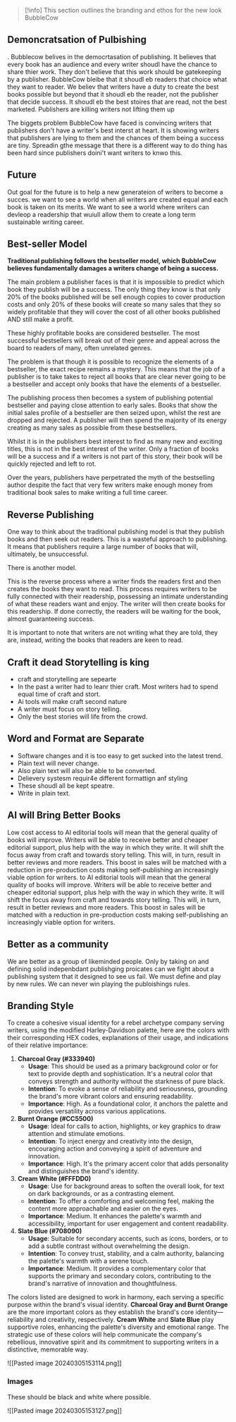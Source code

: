 > [!info]
> This section outlines the branding and ethos for the new look BubbleCow

## Demoncratsation of Pulbishing
. Bubblecow belives in the democrtasation of publishing. It believes that every book has an audience and every writer shoudl have the chance to share thier work. They don't believe that this work should be gatekeeping by a publisher. BubbleCow bleibe that it shoudl eb readers that choice what they want to reader. We believ that writers have a duty to create the best books possible but beyond that it shoudl eb the reader, not the publisher that decide success. It shoudl eb the best stoires that are read, not the best marketed. Publishers are killing writers not lifting them up

 The biggets problem BubbleCow have faced is convincing writers that publishers don't have a writer's best interst at heart. It is showing writers that publishers are lying to them and the chances of them being a success are tiny. Spreadin gthe message that there is a different way to do thing has been hard since publishers doini't want writers to knwo this. 
## Future

 Out goal for the future is to help a new generateion of writers to become a succes. we want to see a world when all writers are created equal and each book is taken on its merits. We want to see a world where writers can devleop a readership that wuiull allow them to create a long term sustainable writing career. 
 
## Best-seller Model
**Traditional publishing follows the bestseller model, which BubbleCow believes fundamentally damages a writers change of being a success.** 

The main problem a publisher faces is that it is impossible to predict which book they publish will be a success. The only thing they know is that only 20% of the books published will be sell enough copies to cover production costs and only 20% of these books will create so many sales that they so widely profitable that they will cover the cost of all other books published AND still make a profit. 

These highly profitable books are considered bestseller. The most successful bestsellers will break out of their genre and appeal across the board to readers of many, often unrelated genres. 

The problem is that though it is possible to recognize the elements of a bestseller, the exact recipe remains a mystery. This means that the job of a publisher is to take takes to reject all books that are clear never going to be a bestseller and accept only books that have the elements of a bestseller. 

The publishing process then becomes a system of publishing potential bestseller and paying close attention to early sales. Books that show the initial sales profile of a bestseller are then seized upon, whilst the rest are dropped and rejected. A publisher will then spend the majority of its energy creating as many sales as possible from these bestsellers. 

Whilst it is in the publishers best interest to find as many new and exciting titles, this is not in the best interest of the writer. Only a fraction of books will be a success and if a writers is not part of this story, their book will be quickly rejected and left to rot. 

Over the years, publishers have perpetrated the myth of the bestselling author despite the fact that very few writers make enough money from traditional book sales to make writing a full time career.  
## Reverse Publishing
One way to think about the traditional publishing model is that they publish books and then seek out readers. This is a wasteful approach to publishing. It means that publishers require a large number of books that will, ultimately, be unsuccessful.

There is another model. 

This is the reverse process where a writer finds the readers first and then creates the books they want to read. This process requires writers to be fully connected with their readership, possessing an intimate understanding of what these readers want and enjoy. The writer will then create books for this readership. If done correctly, the readers will be waiting for the book, almost guaranteeing success. 

It is important to note that writers are not writing what they are told, they are, instead, writing the books that readers are keen to read. 




## Craft it dead Storytelling is king
- craft and storytelling are sepearte
- In the past a writer had to leanr thier craft. Most writers had to spend equal time of craft and stort. 
- Ai tools will make craft second nature
- A writer must focus on story telling. 
- Only the best stories will life from the crowd. 

## Word and Format are Separate
- Software changes and it is too easy to get sucked into the latest trend. 
- Plain text will never change. 
- Also plain text will also be able to be converted. 
- Delievery systesm requir4e different formattign anf styling
- These shoudl all be kept speatre. 
- Write in plain text. 

## AI will Bring Better Books
Low cost access to AI editorial tools will mean that the general quality of books will improve. Writers will be able to receive better and cheaper editorial support, plus help with the way in which they write. It will shift the focus away from craft and towards story telling.  This will, in turn, result in better reviews and more readers. This boost in sales will be matched with a reduction in pre-production costs making self-publishing an increasingly viable option for writers. to AI editorial tools will mean that the general quality of books will improve. Writers will be able to receive better and cheaper editorial support, plus help with the way in which they write. It will shift the focus away from craft and towards story telling.  This will, in turn, result in better reviews and more readers. This boost in sales will be matched with a reduction in pre-production costs making self-publishing an increasingly viable option for writers. 

## Better as a community 
We are better as a group of likeminded people. Only by taking on and defining solid indepenbdant publishging proicates can we fight about a publishing system that it designed to see us fail. We must define and play by new rules. We can never win playing the publoishings rules. 

## Branding Style
To create a cohesive visual identity for a rebel archetype company serving writers, using the modified Harley-Davidson palette, here are the colors with their corresponding HEX codes, explanations of their usage, and indications of their relative importance:

1. **Charcoal Gray (#333940)**
    - **Usage**: This should be used as a primary background color or for text to provide depth and sophistication. It's a neutral color that conveys strength and authority without the starkness of pure black.
    - **Intention**: To evoke a sense of reliability and seriousness, grounding the brand's more vibrant colors and ensuring readability.
    - **Importance**: High. As a foundational color, it anchors the palette and provides versatility across various applications.
2. **Burnt Orange (#CC5500)**
    - **Usage**: Ideal for calls to action, highlights, or key graphics to draw attention and stimulate emotions.
    - **Intention**: To inject energy and creativity into the design, encouraging action and conveying a spirit of adventure and innovation.
    - **Importance**: High. It's the primary accent color that adds personality and distinguishes the brand's identity.
3. **Cream White (#FFFDD0)**
    - **Usage**: Use for background areas to soften the overall look, for text on dark backgrounds, or as a contrasting element.
    - **Intention**: To offer a comforting and welcoming feel, making the content more approachable and easier on the eyes.
    - **Importance**: Medium. It enhances the palette's warmth and accessibility, important for user engagement and content readability.
4. **Slate Blue (#708090)**
    - **Usage**: Suitable for secondary accents, such as icons, borders, or to add a subtle contrast without overwhelming the design.
    - **Intention**: To convey trust, stability, and a calm authority, balancing the palette's warmth with a serene touch.
    - **Importance**: Medium. It provides a complementary color that supports the primary and secondary colors, contributing to the brand's narrative of innovation and thoughtfulness.

The colors listed are designed to work in harmony, each serving a specific purpose within the brand's visual identity. **Charcoal Gray and Burnt Orange** are the more important colors as they establish the brand's core identity—reliability and creativity, respectively. **Cream White** and **Slate Blue** play supportive roles, enhancing the palette's diversity and emotional range. The strategic use of these colors will help communicate the company's rebellious, innovative spirit and its commitment to supporting writers in a distinctive, memorable way.

![[Pasted image 20240305153114.png]]

### Images
These should be black and white where possible. 

![[Pasted image 20240305153127.png]]
